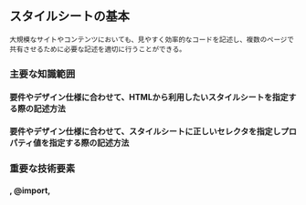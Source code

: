 ## スタイルシートの基本
	大規模なサイトやコンテンツにおいても、見やすく効率的なコードを記述し、複数のページで共有させるために必要な記述を適切に行うことができる。
### 主要な知識範囲
#### 要件やデザイン仕様に合わせて、HTMLから利用したいスタイルシートを指定する際の記述方法
#### 要件やデザイン仕様に合わせて、スタイルシートに正しいセレクタを指定しプロパティ値を指定する際の記述方法
### 重要な技術要素
#### <link>, @import, <style>, style属性
#### セレクタ, タイプセレクタ, クラスセレクタ, IDセレクタ, ユニバーサルセレクタ, 属性セレクタ
* A. style属性に記述したCSS
* B. IDセレクタ
* C. クラスセレクタ、属性セレクタ、疑似クラス
* D. 要素セレクタ、疑似要素
* 詳細度：A.B.C.D　と表す

#### シンプルセレクタ（疑似クラス）, 疑似要素, 結合子, グループ化

## CSSデザイン
	要件に沿ったデザインをCSSを利用して実現する際に、どのような実現方法が適切か判断でき、仕様に沿った正しいコードを記述する事ができる。
### 主要な知識範囲
#### コンテンツのレイアウトに関する記述方法
#### 色、背景、罫線に関する記述方法
#### テキスト、リスト、テーブルに関する記述方法
#### コンテンツの変形、アニメーションに関する記述方法

### 重要な技術要素
#### ボックス(display, margin, padding, width, height, max-width, min-width, max-height, min-height, float, clear, overflow, visibility) 

#### マルチカラムレイアウト(column-count, column-width, columns, column-gap, column-rule, column-rule-style, column-rule-width, column-rule-color, column-span) 
#### flex, z-index,clip
#### 色指定（color, opacity）
#### 背景指定（background, background-color, background-image, background-repeat, background-position, background-attachment, background-clip, background-origin, background-size） 
#### 罫線（border, border-style, border-width, border-color, border-radius, box-shadow, liner-gradient, radial-gradient） 
* border-radius:ボックスの角丸
* box-shadow：ボックスに影
* liner-gradient：グラデーション
#### フォント（font, font-size, font-weight, font-style, font-variant, font-family, Webフォント(@font-face)） 
#### テキスト（text-transform, white-space, word-break, hyphens, text-align, word-spacing, letter-spacing, text-indent） 
#### テキスト装飾（text-decoration, text-decoration-line, text-decoration-style, text-decoration-color, text-shadow, line-height, vertical-align, direction, unicode-bidi, quotes） 
#### リスト（list-style, list-style-type, list-style-image, list-style-position, content:counter, counter-increment, counter-reset） 
#### テーブル（caption-side, table-layout, border-collapse, border-spacing, empty-cells） 
#### 変形（transform, transform-origin）, 移動, 拡大, 縮小, 回転

#### トランジション（transition, transition-duration, transition-property, transition-timing-function, transition-delay）
* transition の時間指定は、変化にかける時間を表しており、遅延時間ではない。
* ease-inは、ゆっくり開始を表しており、等速ではない。

#### アニメーション（@keyframes, animation, animation-name, animation-delay, animation-duration, animation-iteration-count, animation-timing-function, animation-direction, animation-play-state, animation-fill-mode） 
* @keyframes規則での100%は、開始から3秒後を表す。

## カスケード（優先順位）
	大規模なサイトを作成する場合や、外部から提供されたスタイルシートを利用する場合に起こりやすい、HTMLの一つの要素に対して複数の記述が対象となる事象（プロパティの衝突）が発生した場合における適用の優先順位を理解している。
### 主要な知識範囲
#### 外部・内部スタイルシート、インラインスタイルシートの指定に関して記述場所による優先順位
#### セレクタの優先順位に関する計算方法
### 重要な技術要素
#### カスケード
#### 外部スタイルシート, 内部スタイルシート, インラインスタイルシート
#### !important


$CATEGORY: 1.2 CSSに関して

::例題2.26::次のようなHTML文書と3つの外部スタイルシート（s1〜s3.css）があったとき、h1要素のテキストは何色で表示されるか。以下の選択肢から1つ選びなさい。 {
	=red
	~green
	~blue
	~yellow
	~ブラウザで設定されている文字色
}

::例題2.25::ある要素にCSSで「display: flex;」と指定したところ、その中に含まれている5つの子要素が左から順に横に並んだ。これらの子要素のうち、一番右側の子要素にだけ「order: 3;」と指定すると、その子要素は左から何番目に配置されるか。{
	~左から1番目
	~左から2番目
	~左から3番目
	~左から4番目
	=左から5番目
}

::例題2.24::style要素に指定可能な属性を3つ選びなさい。 {
	~%33.3%type
	~%-33.3%src
	~%33.3%media
	~%33.3%nonce
	~%-33.3%charset
}

::例題2.23::親要素のCSSプロパティの設定を子要素に強制的に継承する際に指定する値は次のうちどれか。{
	~clone
	~derived
	~fork
	=inherit
}

::例題2.22::親要素のCSSプロパティの設定を子要素に強制的に継承する際に指定する値は次のうちどれか。{
	~clone
	~derived
	~fork
	=inherit
}

::例題2.21::親要素のCSSプロパティの設定を子要素に強制的に継承する際に指定する値は次のうちどれか。{
	~clone
	~derived
	~fork
	=inherit
}

::例題2.20::CSSを使って英単語の先頭だけを大文字表示する場合、text-transformプロパティに設定する値として正しいものを選びなさい。{
  ~ucfirst
  =capitalize
  ~uppercase
  ~camelcase
  ~proper
} #### 
A：PHPやPerlなどのプログラミング言語で用いられる、先頭を大文字に変換する関数の名前です。<br>
B：CSSにおいて、text-transformプロパティに設定することで、単語の先頭を大文字で表示することができますので、正解です。<br>
C：CSSにおいて、すべての文字を大文字で表示することができます。<br>
D：頭文字だけを大文字にして書く記法名称のひとつです。<br>
E：表計算アプリケーション等で用いられる、先頭を大文字に変換する関数の名前です。</dd>

::例題2.19::CSSのアニメーションの@keyframesの書式内において、「100%」の代わりに使用できるキーワードを1つ選びなさい。{
  =to
  ~end
  ~over
  ~last
  ~finished
} #### @keyframesの書式では、「0%」の代わりに「from」、「100%」の代わりに「to」が使用できます。よって、答えはAとなります。<br><br> キーワードではなくパーセント値を使用する場合には、必ず数値に「%」をつける必要があります。そのため、「0%」は正しい指定ですが、「0」は文法エラーとなります。<br>@keyframesの書式内においては、「%」は0でも省略できない点にも注意しましょう。

::例題2.18::CSSの背景に関する記述のうち正しいものをすべて選びなさい。{
  ~%-50%すべての背景関連プロパティは、カンマ区切りで複数の値を指定できる。
  ~%50%background-colorプロパティにはカンマ区切りの値を指定できない。
  ~%50%カンマ区切りで先（左側）に指定した背景画像ほど上（画面上で手前）に表示される。
  ~%-50%カンマ区切りで後（右側）に指定した背景画像ほど上（画面上で手前）に表示される。 
  ~%-50%backgroundプロパティにカンマ区切りの値を指定する際、背景色は先頭（一番左）に指定する値の１つとして指定する。
} #### CSS3からは、1つのボックスに複数の背景画像を指定できるようになりました。背景画像をカンマ区切りで指定すると、先（左側）に指定した背景画像ほど上（画面上で手前）に重なって表示されます。よってCは正しく、Dは間違いとなります。<br><br> カンマ区切りで指定した背景画像は個別の背景レイヤーに表示されますが、背景色はそれらすべての背景レイヤーのうち、一番下のレイヤーにのみ表示されます。そのため、背景色は一番下の背景レイヤーとなる一番右側の値の１つとして指定することになっています。よってEは間違いです。また、結果として背景色は値を1つしか指定できないことになり、Aは間違いで、Bは正しいことになります。							

::例題2.17::CSSのbox-shadowプロパティの値の指定方法として<u>間違っているもの</u>をすべて選びなさい。{
  =box-shadow: 1px;
  ~box-shadow: 1px 1px;
  ~box-shadow: 3px 3px 6px 2px;
  ~box-shadow: 3px 3px 6px 2px inset;
  ~box-shadow: rgba(0,0,0,0.5) 3px 3px 6px 2px inset;
} #### box-shadowプロパティの値の数値は、2個・3個・4個のいずれかを連続して指定する必要があります。よって、数値が1つしか指定されていないAは間違いです。<br><br>
影の「色」とキーワードの「inset」は、どちらもオプションです。BやCのように省略指定しても問題ありません。影の色を省略した場合のデフォルトは、colorプロパティの値となります。<br><br>
数値は必ず連続して指定する必要がありますが、色とinsetはそれらの数値の前後いずれにでも指定可能です。よって、DとEも間違いではありません。

::例題2.16::Web制作においてCSSの設定が複雑化し、ともすれば破綻しかねないケースがある。近年、Web制作のシーンでCSSを効率的に運用するための、運用・管理・命名規則などのルールや指針がいくつも発表されている。次の中で、CSSの効率的な運用方法のルール・指針と最も関係が薄いものはどれか。1つ選びなさい。{
  ~SMACSS
  =DOM
  ~OOCSS
  ~BEM
}

::例題2.15::HTML5のstyle要素にtype属性が指定されていない場合の、type属性のデフォルト値を記述しなさい。{
  text/css
}

::例題2.14::1つめのtr要素にのみスタイルを適用するセレクタをすべて選びなさい。{
  ~%33.333%tr:first-child
  ~%33.333%tr:nth-child(1) 
  ~%33.333%tr:nth-child(0n+1) 
  ~%-33.333%tr:nth-child(1n)
  ~%-33.333%tr:nth-child(1n+0)
} #### Aの「:first-child」は、要素内容の先頭にある要素を適用対象とするセレクタです。よって、まずはこれが答えの1つとなります。
残りのB〜Eのセレクタは、すべて (an+b) 形式の式を持っています。 (an+b) 形式の式において、aが0の場合はanは省略できます。上の選択肢Cの (0n+1) ではaが0なので、0nは省略できます。省略するとBの (1) と同じになります。つまり、BとCの式は同じもので、両方とも1番目の要素を適用対象としますので、これらも答えに含まれることになります。 
また、(an+b) 形式の式において、an+bのbが0の場合には+bが省略できます。上の選択肢Eの (1n+0) ではbが0なので、+bは省略でき、省略するとDの (1n) と同じになります。これらは1つめだけでなく、すべてのtr要素にスタイルを適用します。よって答えは A、B、C となります。 

::例題2.13::tr要素を12個含むtable要素があり次のCSSが適用された場合に、後述する設問に解答しなさい。
<pre>
	<code>【CSS】
	tr:nth-child(3n){
	background-color:‪#‎FFC‬;
	}
	tr:nth-child(3n+1){
	background-color:‪#‎FDD‬;
	}
	tr:nth-child(3n+2){
	background-color:‪#‎DFD‬;
	}
	tr{
	background-color:‪#‎CCC‬;
	}</code>
</pre>
10番目のtr要素の背景色は何色になるか、次の選択肢から1つ選びなさい。
{
  ~白
  ~グレー
  ~薄黄色
  =薄ピンク
  ~薄緑
} #### tr要素に対するセレクタで背景色に#CCC（グレー）が指定されていますが、他のnth-child擬似クラスで指定されているスタイルの方が優先されます。<br>
10番目の要素は「3n+1」の条件に適合するので#FDD（薄ピンク）となります。

::例題2.11::1つのHTML文書に、次のような「ユーザーのスタイルシート」と「制作者のスタイルシート」が同時に指定されているとき、p要素のフォントサイズは何ポイントになるか。次の選択肢から選びなさい。
<pre>
	<code>
	【ユーザーのスタイルシート】
	p { font-style: italic !important }
	p { font-size: 11pt }
	p { font-size: 12pt }

	【制作者のスタイルシート】
	p { font: normal 13pt serif !important }
	p { font-size: 14pt }
	p { font-size: 15pt }
	</code>
</pre>
{
  ~11ポイント
  ~12ポイント
  =13ポイント
  ~14ポイント
  ~15ポイント
} #### 指定されているCSSが「ユーザーのスタイルシート」だけであった場合は、フォントサイズは最後の指定である12ポイントとなります。しかし、「制作者のスタイルシート」の1行目には !important が付けられているため、fontプロパティによる文字サイズの13ポイントが優先されて適用されます。「制作者のスタイルシート」の2行目と3行目の指定には !important が無いため無効となります。<br>
!important が無い場合は「ユーザーエージェント（ブラウザ）のスタイルシート」「ユーザーのスタイルシート」「制作者のスタイルシート」の順に適用の優先度が高くなります。!important がある指定はそれらよりも優先度は高くなりますが、その場合の優先度は「ユーザーエージェント（ブラウザ）のスタイルシート」「制作者のスタイルシート」「ユーザーのスタイルシート」の順となります。つまり、!important を付けた場合はユーザーによる要求の優先度を最も高くすることで、アクセシビリティを向上させる仕組みとなっています。

::例題2.10::CSSのセレクタのうち、書式が<u>間違っているもの</u>をすべて選びなさい。{
  ~%33.333%::root
  ~%-33.333%::before
  ~%-33.333%::after
  ~%33.333%::first-child
  ~%33.333%::last-child
} #### 疑似クラスと疑似要素の違いを明確にするために、CSS3（Selectors Level 3）では疑似要素名の前にはコロンを2つ付けることになっています。疑似クラスについては、CSS2.1と同様にコロンは1つだけ付けます。
選択肢の中で、疑似要素はBとCだけで、それ以外は疑似クラスですので、書式として間違っているのは A、D、E となります。CSS3の仕様では、上の選択肢にある疑似要素以外では ::first-line と ::first-letter が定義されています。なお、CSS1やCSS2.1との互換性を維持する目的で、ブラウザはコロンが1つだけの疑似要素を今後もサポートすることになっています。

::例題2.9::次のようなHTMLとCSSの組み合わせがある場合に、後述する設問に解答しなさい。
<pre>
<code>
【HTML】
&lt;body&gt;
&lt;div&gt;
　&lt;p class="lead"&gt;
	&lt;strong&gt;CSS&lt;/strong&gt;はHTMLと共にWeb制作の中心となる技術です。
  &lt;/p&gt;
&lt;/div&gt;
&lt;/body&gt;

【CSS】
.lead {
　font-size:18px;
}
div>p {
　font-size:14px;
}
strong {
　font-size: 24px;
}
</code>
</pre>
{
  ~p要素：18ピクセル／strong要素：18ピクセル
  ~p要素：14ピクセル／strong要素：18ピクセル
  =p要素：18ピクセル／strong要素：24ピクセル
  ~p要素：14ピクセル／strong要素：24ピクセル
} #### p要素に対してはleadクラスセレクタと、div>pの複合セレクタが競合することになります。<br>
同一の要素に対する指定では、セレクタ内のIDが多いもの、クラスが多いもの、要素が多いものの順で優先度が決まります。<br>
p要素に対してはleadクラスセレクタの優先度が高くなるので、文字サイズは18ピクセルとなります。<br>
strong要素にはleadクラスセレクタの文字サイズ指定が継承されますが、直接strong要素セレクタで上書きしているので24ピクセルとなります。<br>
継承や優先度はCSSの効率的な利用における重要なポイントとなります。

::例題2.8::次のようなHTMLとCSSの組み合わせがある場合に、後述する設問に解答しなさい。
<pre>
<code>【HTML】
&lt;body&gt;
　&lt;div&gt;
　　&lt;h1&gt;タイトル&lt;/h1&gt;
　　&lt;p&gt;本文…………………&lt;/p&gt;
　&lt;/div&gt;
&lt;/body&gt;

【CSS】
body {
　margin: 0;
　padding: 0;
}
div {
　columns: 150px 3;
　column-gap: 20px;
}
</code>
</pre>
全てのCSSプロパティが適切に動作する前提で、ブラウザのウィンドウ幅が450ピクセルの場合と、1200ピクセルの場合の段組数はそれぞれいくつになるか。<br>
なお「ブラウザのウィンドウ幅＝div要素の幅」と考えて構わないものとする。
{
  ~450ピクセル：3つ／1200ピクセル：3つ
  ~450ピクセル：3つ／1200ピクセル：7つ
  =450ピクセル：2つ／1200ピクセル：3つ
  ~450ピクセル：2つ／1200ピクセル：7つ
} #### columnsプロパティは段組の幅と数を指定します。column-gapプロパティは段組間の余白を指定します。<br>
	2014年8月現在ベンダープレフィックスを用いた書式と併記するのが一般的です。<br>
	columnsプロパティで指定した段組幅は、段組幅の下限として扱われます。<br>
	ウィンドウ幅が450ピクセルの場合、段組を3つ構成するとcolumn-gapプロパティを指定している関係で段組1つあたりの幅がcolumnsプロパティで指定した150ピクセルを下まわることになります。この場合、段組数が減らされ2つになります。<br>
	columnsプロパティで指定した段組数は、段組数の上限として扱われます。<br>
	ウィンドウ幅が十分広い場合でも、指定した数の段組が構成されます。<br>
	段組関係のプロパティは、通常のWebページで使用するだけでなく、レスポンシブWebデザインと組み合わせたり、電子書籍で使用したりすることが考えられます。

::例題2.7::CSSのwhite-spaceプロパティにおいて、ブラウザで表示させる際にもソースコード上の改行位置で改行させ、連続する半角スペース・タブ・改行コードを1つの半角スペースにまとめず、テキストがウィンドウの右端まで来たときには自動的に行を折り返すようにしたい場合に指定する値はどれか。正しいものを1つ選びなさい。 
{
  ~normal
  ~pre
  ~nowrap
  =pre-wrap
  ~pre-line
} #### white-spaceプロパティの値と表示との関係は次の表のようになっています。表の「改行」はソースコード上の改行位置で改行するかどうか、「まとめ」は連続する半角スペース・タブ・改行コードを1つの半角スペースにまとめるかどうか、「折り返し」はテキストがウィンドウの右端まで来たときに行を折り返すかどうかを示しています。正解は、表で「する」「まとめない」「折り返す」と書かれているpre-wrapとなります。

::例題2.7::次のlink要素のうち、style.css を正しく読み込む書き方をしているものはどれか。2つ選びなさい。
{
  ~%-50%&lt;link href=&quot;style.css&quot;&gt;
  ~%-50%&lt;link href=&quot;style.css&quot; type=&quot;text/css&quot;&gt;
  ~%50%&lt;link rel=&quot;stylesheet&quot; href=&quot;style.css&quot;&gt;
  ~%50%&lt;link rel=&quot;stylesheet&quot; href=&quot;style.css&quot; type=&quot;text/css&quot;&gt;
  ~%-50%&lt;link rel=&quot;stylesheet&quot; href=&quot;style.css&quot; type=&quot;text/plain&quot;&gt; 
} #### link要素にはrel属性の指定が必須です。よって、AとBは style.css を読み込みません。Cはtype属性が省略されていますが、HTML5ではrel属性の値が「stylesheet」の場合は「text/css」がデフォルト値として設定されているため、Cは style.css を読み込みます。Dは必要な属性が正しく指定されていますので問題なく style.css を読み込みます。Eは、CSS向けのMIMEタイプではない「text/plain」がtype属性の値として指定されていますので、style.css は読み込みまれません。 

::例題2.6::link要素で外部スタイルシートを読み込む際に、rel要素の値として指定する語を記述しなさい。
{
  <span> stylesheet</span>
} #### link要素で外部スタイルシートを読み込む場合、rel属性には値として「stylesheet」を指定します（「rel=&quot;stylesheet&quot;」）。rel属性はリンクされている他のリソースファイルのタイプを指定します。<br />
	外部スタイルシートのリンク以外に使用する場合には異なる値を指定することになりますが、指定する値はいずれも大文字・小文字を区別しません。<br />
	つまり「STYLESHEET」や「StyleSheet」と記述しても正解です。

::例題2.4::次に示すセレクタの中で、計算上もっとも優先順位が高くなる指定はどれか。１つ選びなさい。
{
	~*#abc ul
	=#abc #def ul
	~body#abc ul
	~#ab.cd.ef.gi.hj.kl.mn.op.qr.st.uv.wx.yz ul
	~*#ab.cd.ef.gi.hj.kl.mn.op.qr.st.uv.wx.yz ul
} #### セレクタによる適用の優先順位は、セレクタに含まれる「idセレクタの数」「属性関連セレクタ（classセレクタ・属性セレクタ・疑似クラス）の数」「要素関連セレクタ（タイプセレクタ・疑似要素）の数」で3桁の数字を作り、その数字が大きいものほど高くなります。このとき、ユニバーサルセレクタ（*）は無視されます。
しかしこの計算においては、いずれかの桁の数字が10以上になったとしても、決して繰り上がることはないルールになっている点に注意してください（つまり10進数ではなく、たとえば100進数の3桁のような数字として計算するということです）。ここで、便宜的に16進数でこれらの3桁をあらわしてみると、Aは101、Bは201、Cは102、Dは1C1、Eも1C1となり、Bが一番大きな数字となります（10進数の12は、16進数のCであるため）。よって正解はBです。

::例題2.3::CSSにおけるシンプルセレクタのうち、ユニバーサルセレクタ（Universal selector）に関する説明として正しいものを選びなさい。
{
	~ドット(.)を~=の代わりとして利用し、クラス属性における特定の属性値を持つ要素を示す。
	=アスタリスク(*)を用いて表記され、全ての型の要素を示す。
	~タッシュタグ(#)の後にID型属性の値を記述し、特定のID属性を持つ要素を示す。
	~要素名を記述し特定の要素型の要素を示す。
	~任意の属性名と属性値を指定することで、その属性を指定している要素およびその属性値を持つ要素を示す。
} #### Aはクラスセレクタに関する説明なので間違いです。<br>
Bはユニバーサルセレクタに関する説明なので正解です。<br>
CはIDセレクタに関する説明なので間違いです。<br>
Dはタイプセレクタに関する説明なので間違いです。<br>
Eは属性セレクタに関する説明なので間違いです。

::例題2.2::CSSにおいて、div要素の背景色が半透明になる記述として正しいものを１つ選びなさい。{
  ~div {background-color: rgba(255,0,0,128);}
  ~div {background-color: #FF000088;}
  =div {background-color: rgba(255,0,0,0.5);}
  ~div {background-color: transparent;}
  ~div {background-color: rgba(100%,0%,0%,50%);}
} #### <p>background-colorプロパティにおいて、半透明の色を指定する場合は、rgba()またはhsla()で色を指定する必要があります。<br>
rgba()で色を指定する場合、r値・g値・b値の3つの値は0-255の値で指定し、4つめのアルファ値は0-1の範囲で指定します。<br>
アルファ値は色の透明度を指定する値で、この値が0の場合は透明度が100%（完全な透明色）になり、1の場合は透明度が0%となります。<br>
よって正解はCです。</p>
<p>Aはアルファ値を128と指定しており、最大値の1を超えているので不正解です。<br>
Bのように#で始まる書き方で半透明を指定する事はできません。<br>
Dのtransparentは、完全な透明色を指定する値で半透明にはなりません。<br>
Eは、アルファ値を%で指定しているので半透明にならず不正解です。rgbの各値は%指定可能なのでアルファ値が0.5とかであれば半透明になります。</p>

::例題2.1::以下のHTMLにおけるテーブルについて、キャプションがテーブルの下の位置に配置されるように指定したい。この時、キャプションに対して指定するCSSの記述として正しいものを選択肢から選びなさい。 
  <pre>
  <code>
&lt;!DOCTYPE html&gt;
  &lt;html lang="ja"&gt;
  &lt;head&gt;
  &lt;link rel="stylesheet" href="test.css" type="text/css"&gt;
  &lt;/head&gt;
  &lt;body&gt;
  &lt;table border="1"&gt;
	  &lt;caption&gt;
		  果物の価格一覧
	  &lt;/caption&gt;
	
	&lt;tr&gt;
	  &lt;th&gt;りんご&lt;/th&gt;
	  &lt;td&gt;100円&lt;/td&gt;
	&lt;/tr&gt;
	&lt;tr&gt;
	  &lt;th&gt;もも&lt;/th&gt;
	  &lt;td&gt;250円&lt;/td&gt;
	&lt;/tr&gt;
	&lt;tr&gt;
	  &lt;th&gt;みかん&lt;/th&gt;
	  &lt;td&gt;50円&lt;/td&gt;
	&lt;/tr&gt;
  &lt;/table&gt;
&lt;/body&gt;
&lt;/html&gt;
</code>
</pre>
{
  ~tr{caption-virtical: bottom;}
  ~caption{caption-virtical: bottom;}
  ~caption{caption-align: bottom;}
  =caption{caption-side: bottom;}
  ~caption{caption-bottm: yes;}
} #### この場合、キャプションの文字はcaptionタグで指定しています。問題のコードにおけるtr要素はcaption要素を含んでいません。よって、Aはプロパティの名前に関係なく間違いです。
	  テーブルにおけるキャプション位置は、caption-sideプロパティで行います。
	  A,B,C,Eのプロパティは、CSSにおいては存在しません。
	  よって、答えはDです。


::問題２．２１::データベースに登録された英語住所が大文字小文字混在しているため、CSSを用い、すべて大文字で表示したい。text-transform プロパティで指定する値として適切なのは次のうちどれか。
{
	=uppercase
	~lowercase
	~capitalize
	~acronym
	~abbreviation
}

::問題２．２０::下記のHTML/CSSコードにおける transition についての説明として正しいのは次のうちどれか。３つ選びなさい。
{
	~%-50%マウスポインタをボタン上に置いた時、ボタンの変形と文字色の変化は同時に開始する。
	~%50%マウスポインタをボタン上に置いた時、ボタンの変形は文字色の変化完了の0.2秒後に完了する。
	~%50%ボタンをクリックした時、文字色の変化と背景色の変化は同じ時間経過で遷移する。
	~%-50%ボタンのクリックを解除した時、瞬時にボタンは初期状態になる。
	~%50%ボタンはクリックしたままマウスポインタを遠ざけた時、ボタン形状は元に戻るが色は変わらない。
}

::問題２．１９::長い間大きな変更をしてなかったホームページを急遽レスポンシブWEBデザインに対応するよう依頼され、下記のように最小限の変更で対応した。【１】〜【３】に入る文字列の組み合わせとして最適なのは次のうちどれか。
{
	~hide, true, false
	~visibility, hidden, visible
	~display, invisible, visible
	=display, none, block
	~opacity, 0, 1
}

::問題２．１８::以下は、ボタンにアニメーションを設定した例である。説明として<u>間違っているもの</u>は次のうちどれか。２つ選びなさい。
{
	~%50%ボタンの形状は、正方形である。
	~%-50%マウスがボタン上に来ると、ボタンが大きくなる。
	~%50%マウスがボタン上に来ると、ボタンの色が薄い青になる。
	~%-50%マウスがボタン上に来ると、0.8秒かけて変形する。
	~%-50%ボタンを押すと、ボタンの背景色が赤に変わる。
}

::問題２．１７::HTMLファイルをブラウザで表示したところ、下記のように表示された。HTMLファイルの下線部に入るCSSのプロパティ名を2つ選びなさい。
{
	~%-50%case-transform
	~%50%text-transform
	~%-50%word-wrap
	~%-50%word-break
	~%50%white-space
}

::問題２：１３::transformプロパティで指定できない関数を1つ選びなさい。
{
	~perspective
	~rotate3d
	~scale3d
	~translate3d
	=opacity
}
